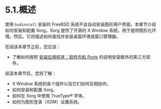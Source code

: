 # 5.1.概述

使用 `bsdinstall` 安装的 FreeBSD 系统不会自动安装图形用户界面。本章节介绍如何安装和配置 Xorg，Xorg 提供了开源的 X Window 系统，用于提供图形化环境。然后，它将描述如何查找并安装桌面环境或窗口管理器。

在阅读本章节之前，您应该：

* 了解如何按照 [安装应用程序：软件包和 Ports](https://docs.freebsd.org/en/books/handbook/ports/#ports) 的说明安装额外的第三方软件。

阅读本章节后，您将了解：

* X Window 系统的各个组件以及它们如何互相协作。
* 如何安装和配置 Xorg。
* 如何在 Xorg 中使用 TrueType® 字体。
* 如何为图形登录（XDM）设置系统。

